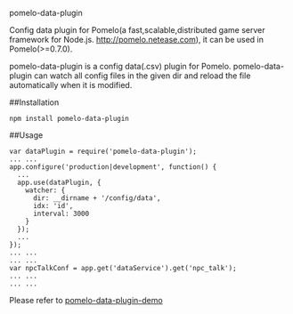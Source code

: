 pomelo-data-plugin

Config data plugin for Pomelo(a fast,scalable,distributed game server framework for Node.js. http://pomelo.netease.com), it can be used in Pomelo(>=0.7.0).

pomelo-data-plugin is a config data(.csv) plugin for Pomelo. pomelo-data-plugin can watch all config files in the given dir and reload the file automatically when it is modified.

##Installation

```
npm install pomelo-data-plugin
```

##Usage

```
var dataPlugin = require('pomelo-data-plugin');
... ...
app.configure('production|development', function() {
  ...
  app.use(dataPlugin, {
    watcher: {
      dir: __dirname + '/config/data',
      idx: 'id',
      interval: 3000
    }
  });
  ...
});
... ...
... ...
var npcTalkConf = app.get('dataService').get('npc_talk');
... ...
... ...
```

Please refer to [pomelo-data-plugin-demo](https://github.com/palmtoy/pomelo-data-plugin-demo)

